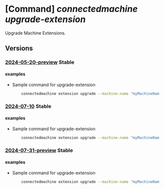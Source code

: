 # [Command] _connectedmachine upgrade-extension_

Upgrade Machine Extensions.

## Versions

### [2024-05-20-preview](/Resources/mgmt-plane/L3N1YnNjcmlwdGlvbnMve30vcmVzb3VyY2Vncm91cHMve30vcHJvdmlkZXJzL21pY3Jvc29mdC5oeWJyaWRjb21wdXRlL21hY2hpbmVzL3t9L3VwZ3JhZGVleHRlbnNpb25z/2024-05-20-preview.xml) **Stable**

<!-- mgmt-plane /subscriptions/{}/resourcegroups/{}/providers/microsoft.hybridcompute/machines/{}/upgradeextensions 2024-05-20-preview -->

#### examples

- Sample command for upgrade-extension
    ```bash
        connectedmachine extension upgrade --machine-name "myMachineName" --resource-group "myResourceGroup" --subscription "mySubscription" --targets "{"Microsoft.Compute.CustomScriptExtension": "{"targetVersion": "1.10"}", "Microsoft.Azure.Monitoring": "{"targetVersion": "2.0"}"}"
    ```

### [2024-07-10](/Resources/mgmt-plane/L3N1YnNjcmlwdGlvbnMve30vcmVzb3VyY2Vncm91cHMve30vcHJvdmlkZXJzL21pY3Jvc29mdC5oeWJyaWRjb21wdXRlL21hY2hpbmVzL3t9L3VwZ3JhZGVleHRlbnNpb25z/2024-07-10.xml) **Stable**

<!-- mgmt-plane /subscriptions/{}/resourcegroups/{}/providers/microsoft.hybridcompute/machines/{}/upgradeextensions 2024-07-10 -->

#### examples

- Sample command for upgrade-extension
    ```bash
        connectedmachine extension upgrade --machine-name "myMachineName" --resource-group "myResourceGroup" --subscription "mySubscription" --targets "{"Microsoft.Compute.CustomScriptExtension": "{"targetVersion": "1.10"}", "Microsoft.Azure.Monitoring": "{"targetVersion": "2.0"}"}"
    ```

### [2024-07-31-preview](/Resources/mgmt-plane/L3N1YnNjcmlwdGlvbnMve30vcmVzb3VyY2Vncm91cHMve30vcHJvdmlkZXJzL21pY3Jvc29mdC5oeWJyaWRjb21wdXRlL21hY2hpbmVzL3t9L3VwZ3JhZGVleHRlbnNpb25z/2024-07-31-preview.xml) **Stable**

<!-- mgmt-plane /subscriptions/{}/resourcegroups/{}/providers/microsoft.hybridcompute/machines/{}/upgradeextensions 2024-07-31-preview -->

#### examples

- Sample command for upgrade-extension
    ```bash
        connectedmachine extension upgrade --machine-name "myMachineName" --resource-group "myResourceGroup" --subscription "mySubscription" --targets "{"Microsoft.Compute.CustomScriptExtension": "{"targetVersion": "1.10"}", "Microsoft.Azure.Monitoring": "{"targetVersion": "2.0"}"}"
    ```
